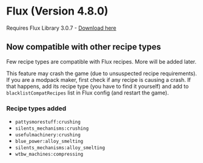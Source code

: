 # Flux (Version 4.8.0)
Requires Flux Library 3.0.7 - [Download here](https://www.curseforge.com/minecraft/mc-mods/fl/files/2885527)

## Now compatible with other recipe types
Few recipe types are compatible with Flux recipes. More will be added later.

This feature may crash the game (due to unsuspected recipe requirements).
If you are a modpack maker, first check if any recipe is causing a crash.
If that happens, add its recipe type (you have to find it yourself) and add to
`blacklistCompatRecipes` list in Flux config (and restart the game).

### Recipe types added
- `pattysmorestuff:crushing`
- `silents_mechanisms:crushing`
- `usefulmachinery:crushing`
- `blue_power:alloy_smelting`
- `silents_mechanisms:alloy_smelting`
- `wtbw_machines:compressing`